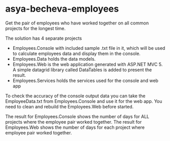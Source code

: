 # asya-becheva-employees

Get the pair of employees who have worked together on all common projects for the longest time.

The solution has 4 separate projects

+ Employees.Console with included sample .txt file in it, which will be used to calculate employees data and display them in the console.
+ Employees.Data holds the data models.
+ Employees.Web is the web application generated with ASP.NET MVC 5. A simple datagrid library called DataTables is added to present the result.
+ Employees.Services holds the services used for the console and web app

To check the accuracy of the console output data you can take the EmployeeData.txt from Employees.Console and use it for the web app.
You need to clean and rebuild the Employees.Web before started.

The result for Employees.Console shows the number of days for ALL projects where the employee pair worked together.
The result for Employees.Web shows the number of days for each project where employee pair worked together.
